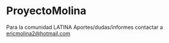 # ProyectoMolina
Para la comunidad LATINA
Aportes/dudas/informes contactar a ericmolina2@hotmail.com
